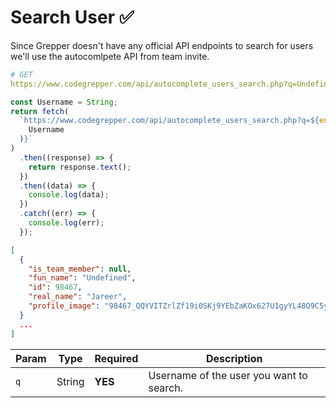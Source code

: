 # Search User ✅

Since Grepper doesn't have any official API endpoints to search for users we'll use the autocomlpete API from team invite.

```yaml
# GET
https://www.codegrepper.com/api/autocomplete_users_search.php?q=Undefined
```

```js
const Username = String;
return fetch(
  `https://www.codegrepper.com/api/autocomplete_users_search.php?q=${encodeURI(
    Username
  )}`
)
  .then((response) => {
    return response.text();
  })
  .then((data) => {
    console.log(data);
  })
  .catch((err) => {
    console.log(err);
  });
```

```json
[
  {
    "is_team_member": null,
    "fun_name": "Undefined",
    "id": 98467,
    "real_name": "Jareer",
    "profile_image": "98467_QQYVITZrlZf19i0SKj9YEbZaKOx627U1gyYL48O9C5yxrcODqE9MlrB.png"
  }
  ...
]
```

| Param | Type   | Required | Description                              |
| ----- | ------ | -------- | ---------------------------------------- |
| `q`   | String | **YES**  | Username of the user you want to search. |
